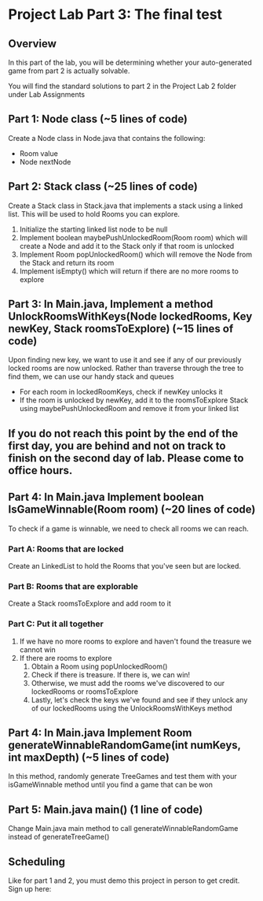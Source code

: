 # Project Lab Part 3: The final test

## Overview
In this part of the lab, you will be determining whether your auto-generated game from part 2 is actually solvable.


You will find the standard solutions to part 2 in the Project Lab 2 folder under Lab Assignments

## Part 1: Node class (~5 lines of code)
Create a Node class in Node.java that contains the following:
* Room value
* Node nextNode
## Part 2: Stack class (~25 lines of code)
Create a Stack class in Stack.java that implements a stack using a linked list. This will be used to hold Rooms you can explore.
1) Initialize the starting linked list node to be null
2) Implement boolean maybePushUnlockedRoom(Room room) which will create a Node and add it to the Stack only if that room is unlocked
3) Implement Room popUnlockedRoom() which will remove the Node from the Stack and return its room
4) Implement isEmpty() which will return if there are no more rooms to explore

## Part 3: In Main.java, Implement a method UnlockRoomsWithKeys(Node lockedRooms, Key newKey, Stack roomsToExplore) (~15 lines of code)
Upon finding new key, we want to use it and see if any of our previously locked rooms are now unlocked. Rather than traverse through the tree to find them, we can use our handy stack and queues
* For each room in lockedRoomKeys, check if newKey unlocks it
* If the room is unlocked by newKey, add it to the roomsToExplore Stack using maybePushUnlockedRoom and remove it from your linked list

## If you do not reach this point by the end of the first day, you are behind and not on track to finish on the second day of lab. Please come to office hours.

## Part 4: In Main.java Implement boolean IsGameWinnable(Room room)  (~20 lines of code)
To check if a game is winnable, we need to check all rooms we can reach.

### Part A: Rooms that are locked
Create an LinkedList to hold the Rooms that you've seen but are locked. 

### Part B: Rooms that are explorable
Create a Stack roomsToExplore and add room to it

### Part C: Put it all together
1) If we have no more rooms to explore and haven't found the treasure we cannot win
2) If there are rooms to explore
    1) Obtain a Room using popUnlockedRoom()
    2) Check if there is treasure. If there is, we can win!
    3) Otherwise, we must add the rooms we've discovered to our lockedRooms or roomsToExplore
    4) Lastly, let's check the keys we've found and see if they unlock any of our lockedRooms using the UnlockRoomsWithKeys method


## Part 4: In Main.java Implement Room generateWinnableRandomGame(int numKeys, int maxDepth) (~5 lines of code)
In this method, randomly generate TreeGames and test them with your isGameWinnable method until you find a game that can be won

## Part 5: Main.java main() (1 line of code)
Change Main.java main method to call generateWinnableRandomGame instead of generateTreeGame()

## Scheduling
Like for part 1 and 2, you must demo this project in person to get credit. Sign up here:
